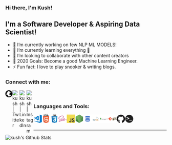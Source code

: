 ### Hi there, I'm Kush!

## I'm a Software Developer & Aspiring Data Scientist!

- 🔭 I’m currently working on few NLP ML MODELS!
- 🌱 I’m currently learning everything 🤣
- 👯 I’m looking to collaborate with other content creators
- 🥅 2020 Goals: Become a good Machine Learning Engineer.
- ⚡ Fun fact: I love to play snooker & writing blogs.

### Connect with me:

[<img align="left" alt="Kush-portfolio" width="22px" src="https://raw.githubusercontent.com/iconic/open-iconic/master/svg/globe.svg" />][website]

[<img align="left" alt="kush | Twitter" width="22px" src="https://cdn.jsdelivr.net/npm/simple-icons@v3/icons/twitter.svg" />][twitter]

[<img align="left" alt="kush | LinkedIn" width="22px" src="https://cdn.jsdelivr.net/npm/simple-icons@v3/icons/linkedin.svg" />][linkedin]
[<img align="left" alt="kush | Instagram" width="22px" src="https://cdn.jsdelivr.net/npm/simple-icons@v3/icons/instagram.svg" />][instagram]

<br />

### Languages and Tools:

<img align="left" alt="Visual Studio Code" width="26px" src="https://raw.githubusercontent.com/github/explore/80688e429a7d4ef2fca1e82350fe8e3517d3494d/topics/visual-studio-code/visual-studio-code.png" />
<img align="left" alt="HTML5" width="26px" src="https://raw.githubusercontent.com/github/explore/80688e429a7d4ef2fca1e82350fe8e3517d3494d/topics/html/html.png" />
<img align="left" alt="CSS3" width="26px" src="https://raw.githubusercontent.com/github/explore/80688e429a7d4ef2fca1e82350fe8e3517d3494d/topics/css/css.png" />
<img align="left" alt="Sass" width="26px" src="https://raw.githubusercontent.com/github/explore/80688e429a7d4ef2fca1e82350fe8e3517d3494d/topics/sass/sass.png" />
<img align="left" alt="JavaScript" width="26px" src="https://raw.githubusercontent.com/github/explore/80688e429a7d4ef2fca1e82350fe8e3517d3494d/topics/javascript/javascript.png" />
<img align="left" alt="Node.js" width="26px" src="https://raw.githubusercontent.com/github/explore/80688e429a7d4ef2fca1e82350fe8e3517d3494d/topics/nodejs/nodejs.png" />
<img align="left" alt="SQL" width="26px" src="https://raw.githubusercontent.com/github/explore/80688e429a7d4ef2fca1e82350fe8e3517d3494d/topics/sql/sql.png" />
<img align="left" alt="MySQL" width="26px" src="https://raw.githubusercontent.com/github/explore/80688e429a7d4ef2fca1e82350fe8e3517d3494d/topics/mysql/mysql.png" />
<img align="left" alt="MongoDB" width="26px" src="https://raw.githubusercontent.com/github/explore/80688e429a7d4ef2fca1e82350fe8e3517d3494d/topics/mongodb/mongodb.png" />
<img align="left" alt="Git" width="26px" src="https://raw.githubusercontent.com/github/explore/80688e429a7d4ef2fca1e82350fe8e3517d3494d/topics/git/git.png" />
<img align="left" alt="GitHub" width="26px" src="https://raw.githubusercontent.com/github/explore/78df643247d429f6cc873026c0622819ad797942/topics/github/github.png" />
<img align="left" alt="HTML5" width="26px" src="https://raw.githubusercontent.com/github/explore/80688e429a7d4ef2fca1e82350fe8e3517d3494d/topics/terminal/terminal.png" />

<br />
<br />

---

<img align="left" alt="kush's Github Stats" src="https://github-readme-stats.codestackr.vercel.app/api?username=kush-koderrex&show_icons=true&hide_border=true" />

[website]: https://www.tictechscripts.com/
[twitter]: https://twitter.com/kush36408286
[instagram]: https://www.instagram.com/dhalabya/
[linkedin]: https://www.linkedin.com/in/kush-kumar-139084183/
